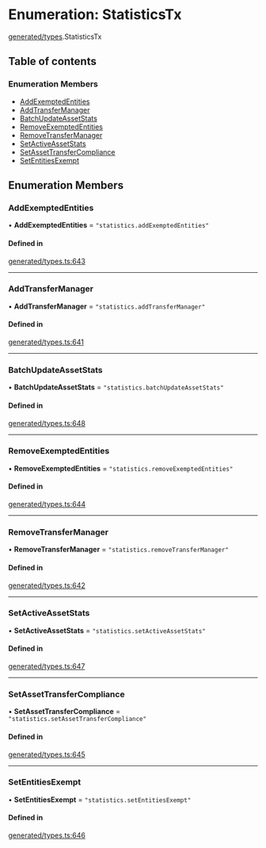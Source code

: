 # Enumeration: StatisticsTx

[generated/types](../wiki/generated.types).StatisticsTx

## Table of contents

### Enumeration Members

- [AddExemptedEntities](../wiki/generated.types.StatisticsTx#addexemptedentities)
- [AddTransferManager](../wiki/generated.types.StatisticsTx#addtransfermanager)
- [BatchUpdateAssetStats](../wiki/generated.types.StatisticsTx#batchupdateassetstats)
- [RemoveExemptedEntities](../wiki/generated.types.StatisticsTx#removeexemptedentities)
- [RemoveTransferManager](../wiki/generated.types.StatisticsTx#removetransfermanager)
- [SetActiveAssetStats](../wiki/generated.types.StatisticsTx#setactiveassetstats)
- [SetAssetTransferCompliance](../wiki/generated.types.StatisticsTx#setassettransfercompliance)
- [SetEntitiesExempt](../wiki/generated.types.StatisticsTx#setentitiesexempt)

## Enumeration Members

### AddExemptedEntities

• **AddExemptedEntities** = ``"statistics.addExemptedEntities"``

#### Defined in

[generated/types.ts:643](https://github.com/PolymeshAssociation/polymesh-sdk/blob/31fdce23/src/generated/types.ts#L643)

___

### AddTransferManager

• **AddTransferManager** = ``"statistics.addTransferManager"``

#### Defined in

[generated/types.ts:641](https://github.com/PolymeshAssociation/polymesh-sdk/blob/31fdce23/src/generated/types.ts#L641)

___

### BatchUpdateAssetStats

• **BatchUpdateAssetStats** = ``"statistics.batchUpdateAssetStats"``

#### Defined in

[generated/types.ts:648](https://github.com/PolymeshAssociation/polymesh-sdk/blob/31fdce23/src/generated/types.ts#L648)

___

### RemoveExemptedEntities

• **RemoveExemptedEntities** = ``"statistics.removeExemptedEntities"``

#### Defined in

[generated/types.ts:644](https://github.com/PolymeshAssociation/polymesh-sdk/blob/31fdce23/src/generated/types.ts#L644)

___

### RemoveTransferManager

• **RemoveTransferManager** = ``"statistics.removeTransferManager"``

#### Defined in

[generated/types.ts:642](https://github.com/PolymeshAssociation/polymesh-sdk/blob/31fdce23/src/generated/types.ts#L642)

___

### SetActiveAssetStats

• **SetActiveAssetStats** = ``"statistics.setActiveAssetStats"``

#### Defined in

[generated/types.ts:647](https://github.com/PolymeshAssociation/polymesh-sdk/blob/31fdce23/src/generated/types.ts#L647)

___

### SetAssetTransferCompliance

• **SetAssetTransferCompliance** = ``"statistics.setAssetTransferCompliance"``

#### Defined in

[generated/types.ts:645](https://github.com/PolymeshAssociation/polymesh-sdk/blob/31fdce23/src/generated/types.ts#L645)

___

### SetEntitiesExempt

• **SetEntitiesExempt** = ``"statistics.setEntitiesExempt"``

#### Defined in

[generated/types.ts:646](https://github.com/PolymeshAssociation/polymesh-sdk/blob/31fdce23/src/generated/types.ts#L646)
